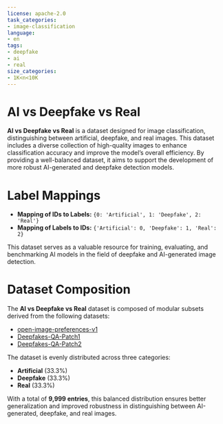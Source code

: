 ```yaml
---
license: apache-2.0
task_categories:
- image-classification
language:
- en
tags:
- deepfake
- ai
- real
size_categories:
- 1K<n<10K
---
```

# **AI vs Deepfake vs Real**  

**AI vs Deepfake vs Real** is a dataset designed for image classification, distinguishing between artificial, deepfake, and real images. This dataset includes a diverse collection of high-quality images to enhance classification accuracy and improve the model’s overall efficiency. By providing a well-balanced dataset, it aims to support the development of more robust AI-generated and deepfake detection models.  

# **Label Mappings**  
- **Mapping of IDs to Labels:** `{0: 'Artificial', 1: 'Deepfake', 2: 'Real'}`  
- **Mapping of Labels to IDs:** `{'Artificial': 0, 'Deepfake': 1, 'Real': 2}`  

This dataset serves as a valuable resource for training, evaluating, and benchmarking AI models in the field of deepfake and AI-generated image detection.  

# **Dataset Composition**  

The **AI vs Deepfake vs Real** dataset is composed of modular subsets derived from the following datasets:  

- [open-image-preferences-v1](https://huggingface.co/datasets/data-is-better-together/open-image-preferences-v1)
- [Deepfakes-QA-Patch1](https://huggingface.co/datasets/prithivMLmods/Deepfakes-QA-Patch1)  
- [Deepfakes-QA-Patch2](https://huggingface.co/datasets/prithivMLmods/Deepfakes-QA-Patch2)  

The dataset is evenly distributed across three categories:  
- **Artificial** (33.3%)  
- **Deepfake** (33.3%)  
- **Real** (33.3%)  

With a total of **9,999 entries**, this balanced distribution ensures better generalization and improved robustness in distinguishing between AI-generated, deepfake, and real images.